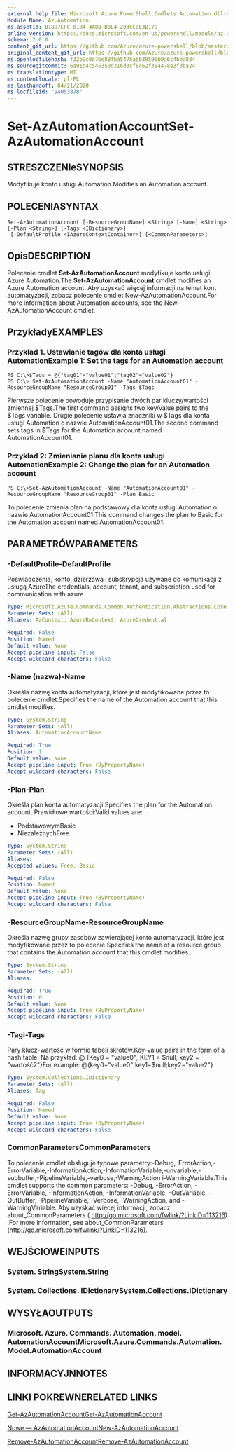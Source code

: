 ```yaml
---
external help file: Microsoft.Azure.PowerShell.Cmdlets.Automation.dll-Help.xml
Module Name: Az.Automation
ms.assetid: B1897EFC-0184-4A8B-B8E4-203CC8E3B179
online version: https://docs.microsoft.com/en-us/powershell/module/az.automation/set-azautomationaccount
schema: 2.0.0
content_git_url: https://github.com/Azure/azure-powershell/blob/master/src/Automation/Automation/help/Set-AzAutomationAccount.md
original_content_git_url: https://github.com/Azure/azure-powershell/blob/master/src/Automation/Automation/help/Set-AzAutomationAccount.md
ms.openlocfilehash: f32e9c0d76e88fba5475abb39595b0a6c4bea834
ms.sourcegitcommit: 6a91b4c545350d316d3cf8c62f384478e3f3ba24
ms.translationtype: MT
ms.contentlocale: pl-PL
ms.lasthandoff: 04/21/2020
ms.locfileid: "94053878"
---
```

# <span data-ttu-id="0a1a5-101">Set-AzAutomationAccount</span><span class="sxs-lookup"><span data-stu-id="0a1a5-101">Set-AzAutomationAccount</span></span>

## <span data-ttu-id="0a1a5-102">STRESZCZENIe</span><span class="sxs-lookup"><span data-stu-id="0a1a5-102">SYNOPSIS</span></span>
<span data-ttu-id="0a1a5-103">Modyfikuje konto usługi Automation.</span><span class="sxs-lookup"><span data-stu-id="0a1a5-103">Modifies an Automation account.</span></span>

## <span data-ttu-id="0a1a5-104">POLECENIA</span><span class="sxs-lookup"><span data-stu-id="0a1a5-104">SYNTAX</span></span>

```
Set-AzAutomationAccount [-ResourceGroupName] <String> [-Name] <String> [-Plan <String>] [-Tags <IDictionary>]
 [-DefaultProfile <IAzureContextContainer>] [<CommonParameters>]
```

## <span data-ttu-id="0a1a5-105">Opis</span><span class="sxs-lookup"><span data-stu-id="0a1a5-105">DESCRIPTION</span></span>
<span data-ttu-id="0a1a5-106">Polecenie cmdlet **Set-AzAutomationAccount** modyfikuje konto usługi Azure Automation.</span><span class="sxs-lookup"><span data-stu-id="0a1a5-106">The **Set-AzAutomationAccount** cmdlet modifies an Azure Automation account.</span></span>
<span data-ttu-id="0a1a5-107">Aby uzyskać więcej informacji na temat kont automatyzacji, zobacz polecenie cmdlet New-AzAutomationAccount.</span><span class="sxs-lookup"><span data-stu-id="0a1a5-107">For more information about Automation accounts, see the New-AzAutomationAccount cmdlet.</span></span>

## <span data-ttu-id="0a1a5-108">Przykłady</span><span class="sxs-lookup"><span data-stu-id="0a1a5-108">EXAMPLES</span></span>

### <span data-ttu-id="0a1a5-109">Przykład 1. Ustawianie tagów dla konta usługi Automation</span><span class="sxs-lookup"><span data-stu-id="0a1a5-109">Example 1: Set the tags for an Automation account</span></span>
```
PS C:\>$Tags = @{"tag01"="value01";"tag02"="value02"}
PS C:\> Set-AzAutomationAccount -Name "AutomationAccount01" -ResourceGroupName "ResourceGroup01" -Tags $Tags
```

<span data-ttu-id="0a1a5-110">Pierwsze polecenie powoduje przypisanie dwóch par kluczy/wartości zmiennej $Tags.</span><span class="sxs-lookup"><span data-stu-id="0a1a5-110">The first command assigns two key/value pairs to the $Tags variable.</span></span>
<span data-ttu-id="0a1a5-111">Drugie polecenie ustawia znaczniki w $Tags dla konta usługi Automation o nazwie AutomationAccount01.</span><span class="sxs-lookup"><span data-stu-id="0a1a5-111">The second command sets tags in $Tags for the Automation account named AutomationAccount01.</span></span>

### <span data-ttu-id="0a1a5-112">Przykład 2: Zmienianie planu dla konta usługi Automation</span><span class="sxs-lookup"><span data-stu-id="0a1a5-112">Example 2: Change the plan for an Automation account</span></span>
```
PS C:\>Set-AzAutomationAccount -Name "AutomationAccount01" -ResourceGroupName "ResourceGroup01" -Plan Basic
```

<span data-ttu-id="0a1a5-113">To polecenie zmienia plan na podstawowy dla konta usługi Automation o nazwie AutomationAccount01.</span><span class="sxs-lookup"><span data-stu-id="0a1a5-113">This command changes the plan to Basic for the Automation account named AutomationAccount01.</span></span>

## <span data-ttu-id="0a1a5-114">PARAMETRÓW</span><span class="sxs-lookup"><span data-stu-id="0a1a5-114">PARAMETERS</span></span>

### <span data-ttu-id="0a1a5-115">-DefaultProfile</span><span class="sxs-lookup"><span data-stu-id="0a1a5-115">-DefaultProfile</span></span>
<span data-ttu-id="0a1a5-116">Poświadczenia, konto, dzierżawa i subskrypcja używane do komunikacji z usługą Azure</span><span class="sxs-lookup"><span data-stu-id="0a1a5-116">The credentials, account, tenant, and subscription used for communication with azure</span></span>

```yaml
Type: Microsoft.Azure.Commands.Common.Authentication.Abstractions.Core.IAzureContextContainer
Parameter Sets: (All)
Aliases: AzContext, AzureRmContext, AzureCredential

Required: False
Position: Named
Default value: None
Accept pipeline input: False
Accept wildcard characters: False
```

### <span data-ttu-id="0a1a5-117">-Name (nazwa)</span><span class="sxs-lookup"><span data-stu-id="0a1a5-117">-Name</span></span>
<span data-ttu-id="0a1a5-118">Określa nazwę konta automatyzacji, które jest modyfikowane przez to polecenie cmdlet.</span><span class="sxs-lookup"><span data-stu-id="0a1a5-118">Specifies the name of the Automation account that this cmdlet modifies.</span></span>

```yaml
Type: System.String
Parameter Sets: (All)
Aliases: AutomationAccountName

Required: True
Position: 1
Default value: None
Accept pipeline input: True (ByPropertyName)
Accept wildcard characters: False
```

### <span data-ttu-id="0a1a5-119">-Plan</span><span class="sxs-lookup"><span data-stu-id="0a1a5-119">-Plan</span></span>
<span data-ttu-id="0a1a5-120">Określa plan konta automatyzacji.</span><span class="sxs-lookup"><span data-stu-id="0a1a5-120">Specifies the plan for the Automation account.</span></span>
<span data-ttu-id="0a1a5-121">Prawidłowe wartości:</span><span class="sxs-lookup"><span data-stu-id="0a1a5-121">Valid values are:</span></span>
- <span data-ttu-id="0a1a5-122">Podstawowym</span><span class="sxs-lookup"><span data-stu-id="0a1a5-122">Basic</span></span>
- <span data-ttu-id="0a1a5-123">Niezależnych</span><span class="sxs-lookup"><span data-stu-id="0a1a5-123">Free</span></span>

```yaml
Type: System.String
Parameter Sets: (All)
Aliases:
Accepted values: Free, Basic

Required: False
Position: Named
Default value: None
Accept pipeline input: True (ByPropertyName)
Accept wildcard characters: False
```

### <span data-ttu-id="0a1a5-124">-ResourceGroupName</span><span class="sxs-lookup"><span data-stu-id="0a1a5-124">-ResourceGroupName</span></span>
<span data-ttu-id="0a1a5-125">Określa nazwę grupy zasobów zawierającej konto automatyzacji, które jest modyfikowane przez to polecenie.</span><span class="sxs-lookup"><span data-stu-id="0a1a5-125">Specifies the name of a resource group that contains the Automation account that this cmdlet modifies.</span></span>

```yaml
Type: System.String
Parameter Sets: (All)
Aliases:

Required: True
Position: 0
Default value: None
Accept pipeline input: True (ByPropertyName)
Accept wildcard characters: False
```

### <span data-ttu-id="0a1a5-126">-Tagi</span><span class="sxs-lookup"><span data-stu-id="0a1a5-126">-Tags</span></span>
<span data-ttu-id="0a1a5-127">Pary klucz-wartość w formie tabeli skrótów.</span><span class="sxs-lookup"><span data-stu-id="0a1a5-127">Key-value pairs in the form of a hash table.</span></span> <span data-ttu-id="0a1a5-128">Na przykład: @ {Key0 = "value0"; KEY1 = $null; key2 = "wartość2"}</span><span class="sxs-lookup"><span data-stu-id="0a1a5-128">For example: @{key0="value0";key1=$null;key2="value2"}</span></span>

```yaml
Type: System.Collections.IDictionary
Parameter Sets: (All)
Aliases: Tag

Required: False
Position: Named
Default value: None
Accept pipeline input: True (ByPropertyName)
Accept wildcard characters: False
```

### <span data-ttu-id="0a1a5-129">CommonParameters</span><span class="sxs-lookup"><span data-stu-id="0a1a5-129">CommonParameters</span></span>
<span data-ttu-id="0a1a5-130">To polecenie cmdlet obsługuje typowe parametry:-Debug,-ErrorAction,-ErrorVariable,-InformationAction,-InformationVariable,-unvariable,-subbuffer,-PipelineVariable,-verbose,-WarningAction i-WarningVariable.</span><span class="sxs-lookup"><span data-stu-id="0a1a5-130">This cmdlet supports the common parameters: -Debug, -ErrorAction, -ErrorVariable, -InformationAction, -InformationVariable, -OutVariable, -OutBuffer, -PipelineVariable, -Verbose, -WarningAction, and -WarningVariable.</span></span> <span data-ttu-id="0a1a5-131">Aby uzyskać więcej informacji, zobacz about_CommonParameters ( http://go.microsoft.com/fwlink/?LinkID=113216) .</span><span class="sxs-lookup"><span data-stu-id="0a1a5-131">For more information, see about_CommonParameters (http://go.microsoft.com/fwlink/?LinkID=113216).</span></span>

## <span data-ttu-id="0a1a5-132">WEJŚCIOWE</span><span class="sxs-lookup"><span data-stu-id="0a1a5-132">INPUTS</span></span>

### <span data-ttu-id="0a1a5-133">System. String</span><span class="sxs-lookup"><span data-stu-id="0a1a5-133">System.String</span></span>

### <span data-ttu-id="0a1a5-134">System. Collections. IDictionary</span><span class="sxs-lookup"><span data-stu-id="0a1a5-134">System.Collections.IDictionary</span></span>

## <span data-ttu-id="0a1a5-135">WYSYŁA</span><span class="sxs-lookup"><span data-stu-id="0a1a5-135">OUTPUTS</span></span>

### <span data-ttu-id="0a1a5-136">Microsoft. Azure. Commands. Automation. model. AutomationAccount</span><span class="sxs-lookup"><span data-stu-id="0a1a5-136">Microsoft.Azure.Commands.Automation.Model.AutomationAccount</span></span>

## <span data-ttu-id="0a1a5-137">INFORMACYJN</span><span class="sxs-lookup"><span data-stu-id="0a1a5-137">NOTES</span></span>

## <span data-ttu-id="0a1a5-138">LINKI POKREWNE</span><span class="sxs-lookup"><span data-stu-id="0a1a5-138">RELATED LINKS</span></span>

[<span data-ttu-id="0a1a5-139">Get-AzAutomationAccount</span><span class="sxs-lookup"><span data-stu-id="0a1a5-139">Get-AzAutomationAccount</span></span>](./Get-AzAutomationAccount.md)

[<span data-ttu-id="0a1a5-140">Nowe — AzAutomationAccount</span><span class="sxs-lookup"><span data-stu-id="0a1a5-140">New-AzAutomationAccount</span></span>](./New-AzAutomationAccount.md)

[<span data-ttu-id="0a1a5-141">Remove-AzAutomationAccount</span><span class="sxs-lookup"><span data-stu-id="0a1a5-141">Remove-AzAutomationAccount</span></span>](./Remove-AzAutomationAccount.md)

